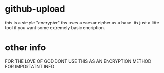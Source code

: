 # github-upload
this is a simple "encrypter" ths uses a caesar cipher as a base. its just a litte tool if you want some extremely basic encription.
# other info #
FOR THE LOVE OF GOD DONT USE THIS AS AN ENCRYPTION METHOD FOR IMPORTATNT INFO
